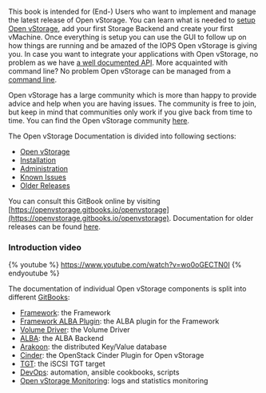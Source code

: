 This book is intended for (End-) Users who want to implement and manage the latest release of Open vStorage. You can learn what is needed to [setup Open vStorage](Installation/README.md), add your first Storage Backend and create your first vMachine. Once everything is setup you can use the GUI to follow up on how things are running and be amazed of the IOPS Open vStorage is giving you. In case you want to integrate your applications with Open vStorage, no problem as we have [a well documented API](Administration/usingtheapi/README.md). More acquainted with command line? No problem Open vStorage can be managed from a [command line](Administration/usingthecli/README.md).


Open vStorage has a large community which is more than happy to provide
advice and help when you are having issues. The community is free to
join, but keep in mind that communities only work if you give back from
time to time. You can find the Open vStorage community
[here](https://groups.google.com/forum/#!forum/open-vstorage).

The Open vStorage Documentation is divided into following sections:
* [Open vStorage](Openvstorage/README.md)
* [Installation](Installation/README.md)
* [Administration](Administration/README.md)
* [Known Issues](knownissues.md)
* [Older Releases](olderreleases.md)

You can consult this GitBook online by visiting [https://openvstorage.gitbooks.io/openvstorage](https://openvstorage.gitbooks.io/openvstorage). Documentation for older releases can be found [here](olderreleases.md).


### Introduction video
{% youtube %}
https://www.youtube.com/watch?v=wo0oGECTN0I
{% endyoutube %}


The documentation of individual Open vStorage components is split into different [GitBooks](https://www.gitbook.com/@openvstorage):
* [Framework](https://openvstorage.gitbooks.io/framework/): the Framework
* [Framework ALBA Plugin](https://openvstorage.gitbooks.io/framework-alba-plugin/): the ALBA plugin for the Framework
* [Volume Driver](https://openvstorage.gitbooks.io/volumedriver/): the Volume Driver
* [ALBA](https://openvstorage.gitbooks.io/alba/): the ALBA Backend
* [Arakoon](https://openvstorage.gitbooks.io/arakoon/): the distributed Key/Value database
* [Cinder](https://openvstorage.gitbooks.io/cinder/): the OpenStack Cinder Plugin for Open vStorage
* [TGT](https://openvstorage.gitbooks.io/tgt/): the iSCSI TGT target
* [DevOps](https://openvstorage.gitbooks.io/devops/): automation, ansible cookbooks, scripts
* [Open vStorage Monitoring](https://openvstorage.gitbooks.io/ovs-monitoring/): logs and statistics monitoring

